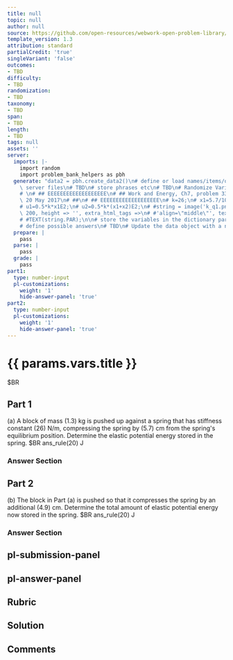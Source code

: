 ```yaml
---
title: null
topic: null
author: null
source: https://github.com/open-resources/webwork-open-problem-library/tree/master/Contrib/BrockPhysics/College_Physics_Urone/7.Work_Energy_and_Energy_Resources/ch7-33.pg
template_version: 1.3
attribution: standard
partialCredit: 'true'
singleVariant: 'false'
outcomes:
- TBD
difficulty:
- TBD
randomization:
- TBD
taxonomy:
- TBD
span:
- TBD
length:
- TBD
tags: null
assets: ''
server:
  imports: |-
    import random
    import problem_bank_helpers as pbh
  generate: "data2 = pbh.create_data2()\n# define or load names/items/objects from\
    \ server files\n# TBD\n# store phrases etc\n# TBD\n# Randomize Variables\n# \n\
    # \n# ## EEEEEEEEEEEEEEEEEEE\n# ## Work and Energy, Ch7, problem 33, D'Agostino,\
    \ 20 May 2017\n# ##\n# ## EEEEEEEEEEEEEEEEEEE\n# k=26;\n# x1=5.7/100;\n# x2=4.9/100;\n\
    # u1=0.5*k*x1E2;\n# u2=0.5*k*(x1+x2)E2;\n# #string = image('k_q1.png',width =>\
    \ 200, height => '', extra_html_tags =>\n# #'align=\"middle\"', tex_size => 400);\n\
    # #TEXT(string.PAR);\n\n# store the variables in the dictionary params\n# TBD\n\
    # define possible answers\n# TBD\n# Update the data object with a new dict\ndata.update(data2)"
  prepare: |
    pass
  parse: |
    pass
  grade: |
    pass
part1:
  type: number-input
  pl-customizations:
    weight: '1'
    hide-answer-panel: 'true'
part2:
  type: number-input
  pl-customizations:
    weight: '1'
    hide-answer-panel: 'true'
---
```


# {{ params.vars.title }} 


$BR

## Part 1 
(a) A block of mass (1.3) kg is pushed up against a spring that has stiffness constant (26) N/m, compressing the spring by (5.7) cm from the spring's equilibrium position. Determine the elastic potential energy stored in the spring.  $BR ans_rule(20)  J 


 ### Answer Section

## Part 2 
(b) The block in Part (a) is pushed so that it compresses the spring by an additional (4.9) cm. Determine the total amount of elastic potential energy now stored in the spring.  $BR ans_rule(20)  J 


 ### Answer Section


## pl-submission-panel 


## pl-answer-panel 


## Rubric 


## Solution 


## Comments 


